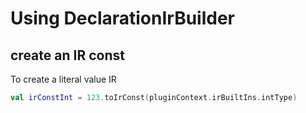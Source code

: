 # Using DeclarationIrBuilder

## create an IR const

To create a literal value IR

```kotlin
val irConstInt = 123.toIrConst(pluginContext.irBuiltIns.intType)
```
